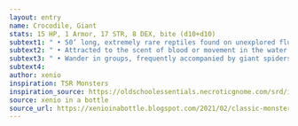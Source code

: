 ```yaml
---
layout: entry 
name: Crocodile, Giant
stats: 15 HP, 1 Armor, 17 STR, 8 DEX, bite (d10+d10)
subtext1: " • 50’ long, extremely rare reptiles found on unexplored fluvial regions."
subtext2: " • Attracted to the scent of blood or movement in the water."
subtext3: " • Wander in groups, frequently accompanied by giant spiders."
subtext4: 
author: xenio
inspiration: TSR Monsters
inspiration_source: https://oldschoolessentials.necroticgnome.com/srd/index.php/Monster_Descriptions
source: xenio in a bottle
source_url: https://xenioinabottle.blogspot.com/2021/02/classic-monsters-for-cairnito-part-1.html
---
```


